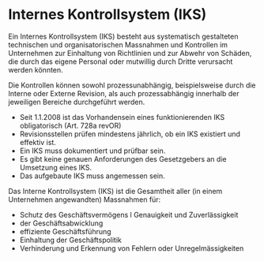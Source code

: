 # Internes Kontrollsystem \(IKS\)

Ein Internes Kontrollsystem \(IKS\) besteht aus systematisch gestalteten technischen und organisatorischen Massnahmen und Kontrollen im Unternehmen zur Einhaltung von Richtlinien und zur Abwehr von Schäden, die durch das eigene Personal oder mutwillig durch Dritte verursacht werden könnten.

Die Kontrollen können sowohl prozessunabhängig, beispielsweise durch die Interne oder Externe Revision, als auch prozessabhängig innerhalb der jeweiligen Bereiche durchgeführt werden.

* Seit 1.1.2008 ist das Vorhandensein eines funktionierenden IKS obligatorisch \(Art. 728a revOR\)
* Revisionsstellen prüfen mindestens jährlich, ob ein IKS existiert und effektiv ist.
* Ein IKS muss dokumentiert und prüfbar sein.
* Es gibt keine genauen Anforderungen des Gesetzgebers an die Umsetzung eines IKS.
* Das aufgebaute IKS muss angemessen sein.



Das Interne Kontrollsystem \(IKS\) ist die Gesamtheit aller \(in einem Unternehmen angewandten\) Massnahmen für:

* Schutz des Geschäftsvermögens l Genauigkeit und Zuverlässigkeit
* der Geschäftsabwicklung
* effiziente Geschäftsführung
* Einhaltung der Geschäftspolitik
* Verhinderung und Erkennung von Fehlern oder Unregelmässigkeiten



